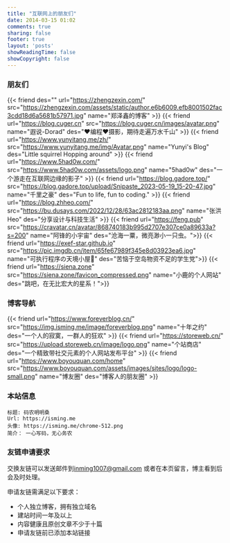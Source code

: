 ```yaml
---
title: "互联网上的朋友们"
date: 2014-03-15 01:02
comments: true
sharing: false
footer: true
layout: 'posts'
showReadingTime: false
showCopyright: false
---
```




### 朋友们


{{< friend des="" url="https://zhengzexin.com/" src="https://zhengzexin.com/assets/static/author.e6b6009.efb8001502fac3cdd18d6a5681b57971.jpg" name="郑泽鑫的博客" >}}
{{< friend url="https://blog.cuger.cn" src="https://blog.cuger.cn/images/avatar.png" name="遐说-Dorad" des="❤编程❤摄影，期待走遍万水千山" >}}
{{< friend url="https://www.yunyitang.me/zh/" src="https://www.yunyitang.me/img/Avatar.png" name="Yunyi's Blog" des="Little squirrel Hopping around" >}}
{{< friend url="https://www.5had0w.com/" src="https://www.5had0w.com/assets/logo.png" name="5had0w" des="一个游走在互联网边缘的影子" >}}
{{< friend url="https://blog.gadore.top/" src="https://blog.gadore.top/upload/Snipaste_2023-05-19_15-20-47.jpg" name="千里之豪" des="Fun to life, fun to coding." >}}
{{< friend url="https://blog.zhheo.com/" src="https://bu.dusays.com/2022/12/28/63ac2812183aa.png" name="张洪Heo" des="分享设计与科技生活" >}}
{{< friend url="https://feng.pub" src="https://cravatar.cn/avatar/868740183b995d2707e307ce0a89633a?s=200" name="阿锋的小宇宙" des="沧海一粟，微亮渺小一只虫。">}}
{{< friend url="https://exef-star.github.io" src="https://pic.imgdb.cn/item/65fe67989f345e8d03923ea6.jpg" name="可执行程序の天境小屋🥝" des="苦恼于空岛物资不足的学生党">}}
{{< friend url="https://siena.zone" src="https://siena.zone/favicon_compressed.png" name="小鹿的个人网站" des="跳吧，在无比宏大的星系！">}}

### 博客导航
{{< friend url="https://www.foreverblog.cn/" src="https://img.isming.me/image/foreverblog.png" name="十年之约" des="一个人的寂寞，一群人的狂欢" >}}
{{< friend url="https://storeweb.cn/" src="https://upload.storeweb.cn/image/logo.png" name="个站商店" des="一个精致带社交元素的个人网站发布平台" >}}
{{< friend url="https://www.boyouquan.com/home" src="https://www.boyouquan.com/assets/images/sites/logo/logo-small.png" name="博友圈" des="博客人的朋友圈" >}}




### 本站信息

    标题: 码农明明桑
    Url: https://isming.me
    头像: https://isming.me/chrome-512.png
    简介： 一心写码，无心务农

### 友链申请要求
交换友链可以发送邮件到[inming1007@gmail.com](mailto:linming1007@gmail.com) 或者在本页留言，博主看到后会及时处理。

申请友链需满足以下要求：
+  个人独立博客，拥有独立域名
+ 建站时间一年及以上
+ 内容健康且原创文章不少于十篇
+ 申请友链前已添加本站链接
